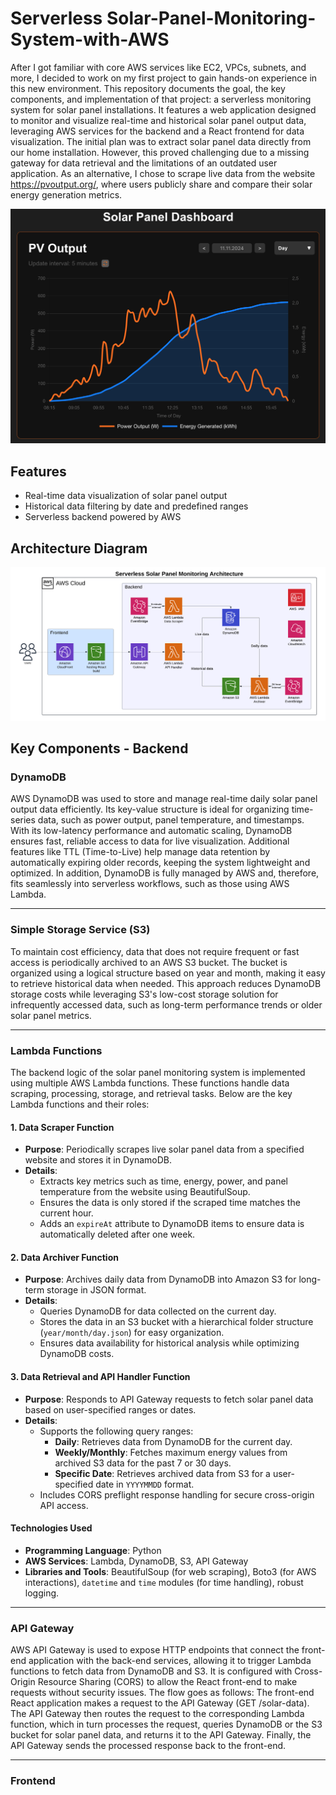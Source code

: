 # Serverless Solar-Panel-Monitoring-System-with-AWS
After I got familiar with core AWS services like EC2, VPCs, subnets, and more, I decided to work on my first project to gain hands-on experience in this new environment. This repository documents the goal, the key components, and implementation of that project: a serverless monitoring system for solar panel installations.
It features a web application designed to monitor and visualize real-time and historical solar panel output data, leveraging AWS services for the backend and a React frontend for data visualization.
The initial plan was to extract solar panel data directly from our home installation. However, this proved challenging due to a missing gateway for data retrieval and the limitations of an outdated user application. As an alternative, I chose to scrape live data from the website https://pvoutput.org/, where users publicly share and compare their solar energy generation metrics. 

![alt text](https://github.com/steffen-roe/Solar-Panel-Monitoring-System-with-AWS/blob/6992e1138e3805260a4f96da09f79ad613f83d2e/dashboard.png)

## Features
- Real-time data visualization of solar panel output
- Historical data filtering by date and predefined ranges
- Serverless backend powered by AWS

## Architecture Diagram
![Architecture Diagram](https://github.com/steffen-roe/Solar-Panel-Monitoring-System-with-AWS/blob/5c4dde6fd876a5ee887530eb7c58a4858f3a5081/architecture_diagram.png)

## Key Components - Backend

### DynamoDB
AWS DynamoDB was used to store and manage real-time daily solar panel output data efficiently. Its key-value structure is ideal for organizing time-series data, such as power output, panel temperature, and timestamps. With its low-latency performance and automatic scaling, DynamoDB ensures fast, reliable access to data for live visualization. Additional features like TTL (Time-to-Live) help manage data retention by automatically expiring older records, keeping the system lightweight and optimized. In addition, DynamoDB is fully managed by AWS and, therefore, fits seamlessly into serverless workflows, such as those using AWS Lambda.

---

### Simple Storage Service (S3)
To maintain cost efficiency, data that does not require frequent or fast access is periodically archived to an AWS S3 bucket. The bucket is organized using a logical structure based on year and month, making it easy to retrieve historical data when needed. This approach reduces DynamoDB storage costs while leveraging S3's low-cost storage solution for infrequently accessed data, such as long-term performance trends or older solar panel metrics.

---

### Lambda Functions

The backend logic of the solar panel monitoring system is implemented using multiple AWS Lambda functions. These functions handle data scraping, processing, storage, and retrieval tasks. Below are the key Lambda functions and their roles:

#### 1. **Data Scraper Function**
- **Purpose**: Periodically scrapes live solar panel data from a specified website and stores it in DynamoDB.
- **Details**:
  - Extracts key metrics such as time, energy, power, and panel temperature from the website using BeautifulSoup.
  - Ensures the data is only stored if the scraped time matches the current hour.
  - Adds an `expireAt` attribute to DynamoDB items to ensure data is automatically deleted after one week.

#### 2. **Data Archiver Function**
- **Purpose**: Archives daily data from DynamoDB into Amazon S3 for long-term storage in JSON format.
- **Details**:
  - Queries DynamoDB for data collected on the current day.
  - Stores the data in an S3 bucket with a hierarchical folder structure (`year/month/day.json`) for easy organization.
  - Ensures data availability for historical analysis while optimizing DynamoDB costs.

#### 3. **Data Retrieval and API Handler Function**
- **Purpose**: Responds to API Gateway requests to fetch solar panel data based on user-specified ranges or dates.
- **Details**:
  - Supports the following query ranges:
    - **Daily**: Retrieves data from DynamoDB for the current day.
    - **Weekly/Monthly**: Fetches maximum energy values from archived S3 data for the past 7 or 30 days.
    - **Specific Date**: Retrieves archived data from S3 for a user-specified date in `YYYYMMDD` format.
  - Includes CORS preflight response handling for secure cross-origin API access.

#### Technologies Used
- **Programming Language**: Python
- **AWS Services**: Lambda, DynamoDB, S3, API Gateway
- **Libraries and Tools**: BeautifulSoup (for web scraping), Boto3 (for AWS interactions), `datetime` and `time` modules (for time handling), robust logging.

---

### API Gateway

AWS API Gateway is used to expose HTTP endpoints that connect the front-end application with the back-end services, allowing it to trigger Lambda functions to fetch data from DynamoDB and S3. It is configured with Cross-Origin Resource Sharing (CORS) to allow the React front-end to make requests without security issues. The flow goes as follows: The front-end React application makes a request to the API Gateway (GET /solar-data). The API Gateway then routes the request to the corresponding Lambda function, which in turn processes the request, queries DynamoDB or the S3 bucket for solar panel data, and returns it to the API Gateway. Finally, the API Gateway sends the processed response back to the front-end.

---



### Frontend
